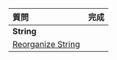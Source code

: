 |質問|完成|
|:--|:--:|
|**String**|
|[Reorganize String](https://leetcode.com/problems/reorganize-string/)||
